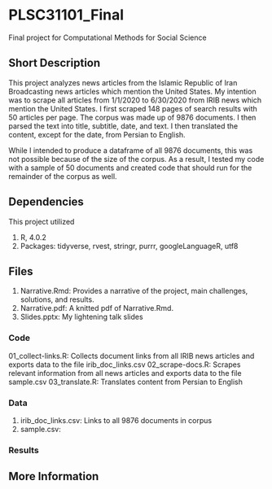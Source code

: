 # PLSC31101_Final
Final project for Computational Methods for Social Science
## Short Description
This project analyzes news articles from the Islamic Republic of Iran Broadcasting news articles which mention the United States. My intention was to scrape all articles from 1/1/2020 to 6/30/2020 from IRIB news which mention the United States. I first scraped 148 pages of search results with 50 articles per page. The corpus was made up of 9876 documents. I then parsed the text into title, subtitle, date, and text. I then translated the content, except for the date, from Persian to English.

While I intended to produce a dataframe of all 9876 documents, this was not possible because of the size of the corpus. As a result, I tested my code with a sample of 50 documents and created code that should run for the remainder of the corpus as well. 
## Dependencies
This project utilized
1. R, 4.0.2
2. Packages: tidyverse, rvest, stringr, purrr, googleLanguageR, utf8
## Files
1. Narrative.Rmd: Provides a narrative of the project, main challenges, solutions, and results.
2. Narrative.pdf: A knitted pdf of Narrative.Rmd.
3. Slides.pptx: My lightening talk slides
### Code
01_collect-links.R: Collects document links from all IRIB news articles and exports data to the file irib_doc_links.csv
02_scrape-docs.R: Scrapes relevant information from all news articles and exports data to the file sample.csv 
03_translate.R: Translates content from Persian to English
### Data
1. irib_doc_links.csv: Links to all 9876 documents in corpus
2. sample.csv: 
### Results
## More Information

